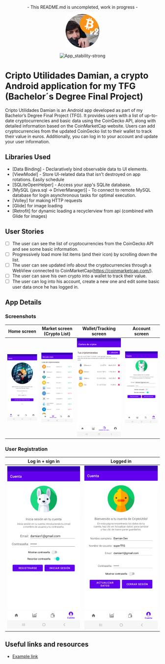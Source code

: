 <p align="center">
  - This README.md is uncompleted, work in progress -
</p>

<p align="center">
  <img src="./app/src/main/res/drawable/damian_bitcoin_utils_icono_v2_cutre_redondo.png" alt="Cripto_Utilidades_Damian" width="110" />
</p>

<div align="center">

![App_stability-strong](https://img.shields.io/badge/App_stability-strong-green.svg)

</div>

# Cripto Utilidades Damian, a crypto Android application for my TFG (Bachelor´s Degree Final Project)

Cripto Utilidades Damian is an Android app developed as part of my Bachelor’s Degree Final Project (TFG). It provides users with a list of up-to-date cryptocurrencies and basic data using the CoinGecko API, along with detailed information based on the CoinMarketCap website. Users can add cryptocurrencies from the updated CoinGecko list to their wallet to track their value in euros. Additionally, you can log in to your account and update your user information.

## Libraries Used

* [Data Binding] - Declaratively bind observable data to UI elements.
* [ViewModel] - Store UI-related data that isn't destroyed on app rotations. Easily schedule
* [SQLiteOpenHelper] - Access your app's SQLite database.
* [MySQL (java.sql -> DriverManager)] - To connect to remote MySQL database for login
  asynchronous tasks for optimal execution.
* [Volley] for making HTTP requests
* [Glide] for image loading
* [Retrofit] for dynamic loading a recyclerview from api (combined with Glide for images)

## User Stories

- [ ] The user can see the list of cryptocurrencies from the CoinGecko API and see some basic information.
- [ ] Progressively load more list items (and their icon) by scrolling down the list.
- [ ] The user can see updated info about the cryptocurrencies through a WebView connected to CoinMarketCap(https://coinmarketcap.com/).
- [ ] The user can save his own crypto into a wallet to track their value.
- [ ] The user can log into his account, create a new one and edit some basic user data once he has logged in.

## App Details

### Screenshots

|                           Home screen                            |                    Market screen (Crypto List)                     |                      Wallet/Tracking screen                        |                             Account screen                               |
|:----------------------------------------------------------------:|:------------------------------------------------------------------:|:------------------------------------------------------------------:|:------------------------------------------------------------------------:|
| <img width="250" src="./README/screenshots/Home_screenshot.png"> | <img width="250" src="./README/screenshots/Market_screenshot.png"> | <img width="250" src="./README/screenshots/Wallet_screenshot.png"> | <img width="250" src="./README/screenshots/Login_Signup_screenshot.png"> |

### User Registration

|                             Log in + sign in                             |                              Logged in                               |
|:------------------------------------------------------------------------:|:--------------------------------------------------------------------:|
| <img width="250" src="./README/screenshots/Login_Signup_screenshot.png"> | <img width="250" src="./README/screenshots/Loggedin_screenshot.png"> |

## Useful links and resources
- [Example link](https://github.com/big-damian/Cripto_Utilidades_Damian)
